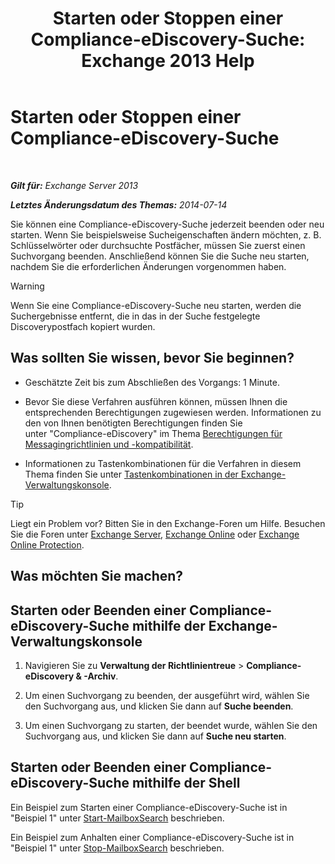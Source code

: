 ﻿---
title: 'Starten oder Stoppen einer Compliance-eDiscovery-Suche: Exchange 2013 Help'
TOCTitle: Starten oder Stoppen einer Compliance-eDiscovery-Suche
ms:assetid: 0d546763-4bf5-4523-91f4-d181b7ee4ac2
ms:mtpsurl: https://technet.microsoft.com/de-de/library/Dd335090(v=EXCHG.150)
ms:contentKeyID: 50475066
ms.date: 04/24/2018
mtps_version: v=EXCHG.150
ms.translationtype: HT
---

# Starten oder Stoppen einer Compliance-eDiscovery-Suche

 

_**Gilt für:** Exchange Server 2013_

_**Letztes Änderungsdatum des Themas:** 2014-07-14_

Sie können eine Compliance-eDiscovery-Suche jederzeit beenden oder neu starten. Wenn Sie beispielsweise Sucheigenschaften ändern möchten, z. B. Schlüsselwörter oder durchsuchte Postfächer, müssen Sie zuerst einen Suchvorgang beenden. Anschließend können Sie die Suche neu starten, nachdem Sie die erforderlichen Änderungen vorgenommen haben.


> [!WARNING]
> Wenn Sie eine Compliance-eDiscovery-Suche neu starten, werden die Suchergebnisse entfernt, die in das in der Suche festgelegte Discoverypostfach kopiert wurden.



## Was sollten Sie wissen, bevor Sie beginnen?

  - Geschätzte Zeit bis zum Abschließen des Vorgangs: 1 Minute.

  - Bevor Sie diese Verfahren ausführen können, müssen Ihnen die entsprechenden Berechtigungen zugewiesen werden. Informationen zu den von Ihnen benötigten Berechtigungen finden Sie unter "Compliance-eDiscovery" im Thema [Berechtigungen für Messagingrichtlinien und -kompatibilität](messaging-policy-and-compliance-permissions-exchange-2013-help.md).

  - Informationen zu Tastenkombinationen für die Verfahren in diesem Thema finden Sie unter [Tastenkombinationen in der Exchange-Verwaltungskonsole](keyboard-shortcuts-in-the-exchange-admin-center-exchange-online-protection-help.md).


> [!TIP]
> Liegt ein Problem vor? Bitten Sie in den Exchange-Foren um Hilfe. Besuchen Sie die Foren unter <A href="https://go.microsoft.com/fwlink/p/?linkid=60612">Exchange Server</A>, <A href="https://go.microsoft.com/fwlink/p/?linkid=267542">Exchange Online</A> oder <A href="https://go.microsoft.com/fwlink/p/?linkid=285351">Exchange Online Protection</A>.



## Was möchten Sie machen?

## Starten oder Beenden einer Compliance-eDiscovery-Suche mithilfe der Exchange-Verwaltungskonsole

1.  Navigieren Sie zu **Verwaltung der Richtlinientreue** \> **Compliance-eDiscovery & -Archiv**.

2.  Um einen Suchvorgang zu beenden, der ausgeführt wird, wählen Sie den Suchvorgang aus, und klicken Sie dann auf **Suche beenden**.

3.  Um einen Suchvorgang zu starten, der beendet wurde, wählen Sie den Suchvorgang aus, und klicken Sie dann auf **Suche neu starten**.

## Starten oder Beenden einer Compliance-eDiscovery-Suche mithilfe der Shell

Ein Beispiel zum Starten einer Compliance-eDiscovery-Suche ist in "Beispiel 1" unter [Start-MailboxSearch](https://technet.microsoft.com/de-de/library/dd351245\(v=exchg.150\)) beschrieben.

Ein Beispiel zum Anhalten einer Compliance-eDiscovery-Suche ist in "Beispiel 1" unter [Stop-MailboxSearch](https://technet.microsoft.com/de-de/library/dd351075\(v=exchg.150\)) beschrieben.

